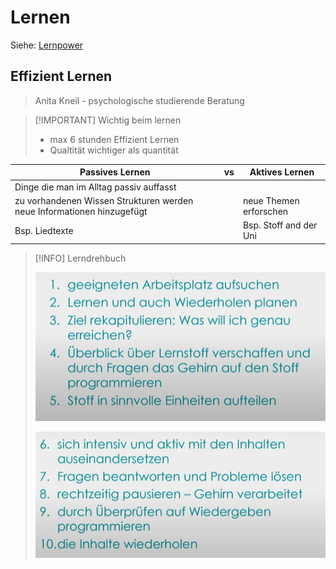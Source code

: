 # Lernen

Siehe: [Lernpower](Lernpower.md)

## Effizient Lernen

> Anita Kneil - psychologische studierende Beratung

> [!IMPORTANT] Wichtig beim lernen
> - max 6 stunden Effizient Lernen
> - Qualtität wichtiger als quantität

| Passives Lernen                                                        | vs  | Aktives Lernen         |
| ---------------------------------------------------------------------- | --- | ---------------------- |
| Dinge die man im Alltag passiv auffasst                                |     |                        | 
| zu vorhandenen Wissen Strukturen werden neue Informationen hinzugefügt |     | neue Themen erforschen |
| Bsp. Liedtexte                                                         |     | Bsp. Stoff and der Uni |


> [!INFO] Lerndrehbuch
> 
> ![500](assets/Pasted%20image%2020230831132836.png)
> 
> ![500](assets/Pasted%20image%2020230831132830.png)